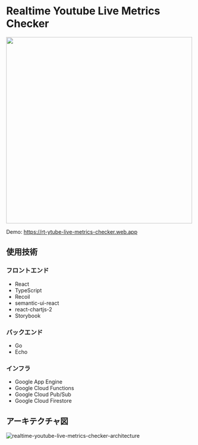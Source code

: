# Realtime Youtube Live Metrics Checker
<img src="https://user-images.githubusercontent.com/40758815/90949580-1f4a4b00-e484-11ea-9e66-03afe349b939.png" width=500 />

Demo: https://rt-ytube-live-metrics-checker.web.app

## 使用技術
### フロントエンド
- React
- TypeScript
- Recoil
- semantic-ui-react
- react-chartjs-2
- Storybook
### バックエンド
- Go
- Echo

### インフラ
- Google App Engine
- Google Cloud Functions
- Google Cloud Pub/Sub
- Google Cloud Firestore

## アーキテクチャ図
![realtime-youtube-live-metrics-checker-architecture](https://user-images.githubusercontent.com/40758815/90919288-29872d80-e421-11ea-937a-fa081f38c5f5.png)
